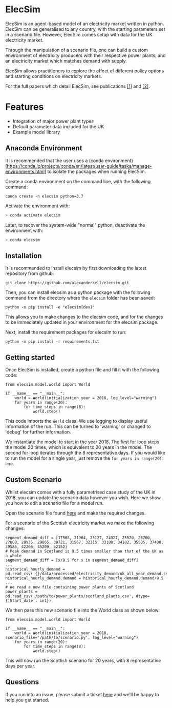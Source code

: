 # ElecSim

ElecSim is an agent-based model of an electricity market written in python. ElecSim can be generalised to any country, with the starting parameters set in a scenario file. However, ElecSim comes setup with data for the UK electricity market.

Through the manipulation of a scenario file, one can build a custom environment of electricity producers with their respective power plants, and an electricity market which matches demand with supply.

ElecSim allows practitioners to explore the effect of different policy options and starting conditions on electricity markets. 

For the full papers which detail ElecSim, see publications [[1]](https://dl.acm.org/doi/10.1145/3307772.3335321) and [[2]](https://dl.acm.org/doi/10.1145/3396851.3397682).


# Features

* Integration of major power plant types
* Default parameter data included for the UK
* Example model library

## Anaconda Environment

It is recommended that the user uses a (conda environment)[https://conda.io/projects/conda/en/latest/user-guide/tasks/manage-environments.html] to isolate the packages when running ElecSim.

Create a conda environment on the command line, with the following command:

```
conda create -n elecsim python=3.7
```

Activate the environment with:

```bash
> conda activate elecsim
```

Later, to recover the system-wide "normal" python, deactivate the environment with:

```bash
> conda elecsim
```

## Installation

It is recommended to install elecsim by first downloading the latest repository from github:
```
git clone https://github.com/alexanderkell/elecsim.git
```

Then, you can install elecsim as a python package with the following command from the directory where the `elecsim` folder has been saved:

```
python -m pip install -e "elecsim[dev]"
```

This allows you to make changes to the elecsim code, and for the changes to be immediately updated in your environment for the elecsim package.

Next, install the requirement packages for elecsim to run:

```
python -m pip install -r requirements.txt
```


## Getting started

Once ElecSim is installed, create a python file and fill it with the following code:

```
from elecsim.model.world import World 

if __name__ == "__main__":
    world = World(initialization_year = 2018, log_level="warning")
    for years in range(20):
        for time_steps in range(8):
            world.step()
```
This code imports the `World` class. We use logging to display useful information of the run. This can be turned to 'warning' or changed to 'debug' for further information.

We instantiate the model to start in the year 2018. The first for loop steps the model 20 times, which is equivalent to 20 years in the model. The second for loop iterates through the 8 representative days. If you would like to run the model for a single year, just remove the `for years in range(20):` line.

## Custom Scenario

Whilst elecsim comes with a fully parametrised case study of the UK in 2018, you can update the scenario data however you wish. Here we show you how to edit a scenario file for a model run.

Open the scenario file found [here](https://github.com/alexanderkell/elecsim/blob/master/elecsim/scenario/scenario_data.py) and make the required changes. 

For a scenario of the Scottish electricity market we make the following changes:
```
segment_demand_diff = [17568, 21964, 23127, 24327, 25520, 26760, 27888, 28935, 29865, 30721, 31567, 32315, 33188, 34182, 35505, 37480, 39585, 42206, 45209, 52152]
# Peak demand in Scotland is 9.5 times smaller than that of the UK as a whole
segment_demand_diff = [x/9.5 for x in segment_demand_diff]
...
historical_hourly_demand = pd.read_csv('{}/data/processed/electricity_demand/uk_all_year_demand.csv'.format(ROOT_DIR))
historical_hourly_demand.demand = historical_hourly_demand.demand/9.5
...
# We read a new file containing power plants of Scotland
power_plants = pd.read_csv('/path/to/power_plants/scotland_plants.csv', dtype={'Start_date': int})
```
We then pass this new scenario file into the World class as shown below:

```
from elecsim.model.world import World 

if __name__ == "__main__":
    world = World(initialization_year = 2018, scenario_file='/path/to/scenario.py', log_level="warning")
    for years in range(20):
        for time_steps in range(8):
            world.step()
```

This will now run the Scottish scenario for 20 years, with 8 representative days per year.



## Questions

If you run into an issue, please submit a ticket [here](https://github.com/alexanderkell/elecsim/issues) and we'll be happy to help you get started.
